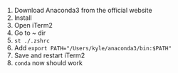 1. Download Anaconda3 from the official website
2. Install
3. Open iTerm2
4. Go to ~ dir
5. `st ./.zshrc`
6. Add `export PATH="/Users/kyle/anaconda3/bin:$PATH"`
7. Save and restart iTerm2
8. `conda` now should work
